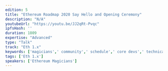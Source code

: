 ```yaml
---
edition: 5
title: "Ethereum Roadmap 2020 Say Hello and Opening Ceremony"
description: "N/A"
youtubeUrl: "https://youtu.be/JJ2qRt-Pvqc"
ipfsHash: ''
duration: 1809
expertise: "Advanced"
type: "Talk"
track: "Eth 1.x"
keywords: ['magicians',' community',' schedule',' core devs',' technical']
tags: ['Eth 1.x']
speakers: ['Ethereum Magicians']
---
```


